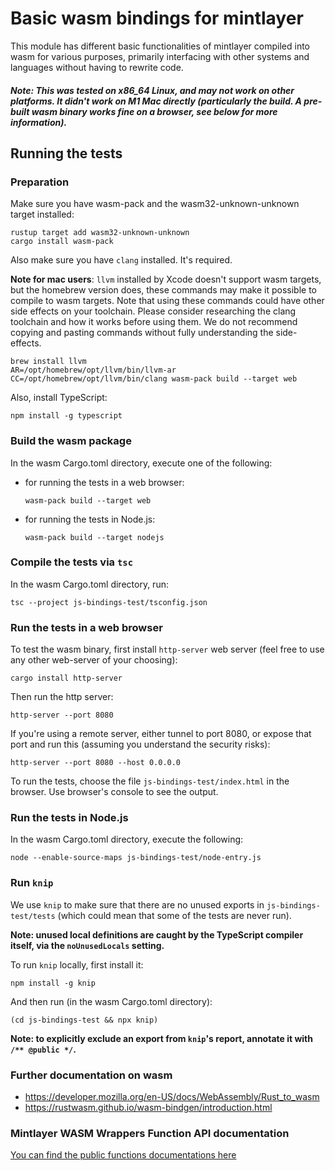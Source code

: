 # Basic wasm bindings for mintlayer

This module has different basic functionalities of mintlayer compiled into wasm for various purposes, primarily interfacing with other systems and languages without having to rewrite code.

##### Note: This was tested on x86_64 Linux, and may not work on other platforms. It didn't work on M1 Mac directly (particularly the build. A pre-built wasm binary works fine on a browser, see below for more information).

## Running the tests

### Preparation

Make sure you have wasm-pack and the wasm32-unknown-unknown target installed:

```
rustup target add wasm32-unknown-unknown
cargo install wasm-pack
```

Also make sure you have `clang` installed. It's required.

**Note for mac users**: `llvm` installed by Xcode doesn't support wasm targets, but the homebrew version does, these commands may make it possible to compile to wasm targets. Note that using these commands could have other side effects on your toolchain. Please consider researching the clang toolchain and how it works before using them. We do not recommend copying and pasting commands without fully understanding the side-effects.
```
brew install llvm
AR=/opt/homebrew/opt/llvm/bin/llvm-ar CC=/opt/homebrew/opt/llvm/bin/clang wasm-pack build --target web
```

Also, install TypeScript:
```
npm install -g typescript
```

### Build the wasm package

In the wasm Cargo.toml directory, execute one of the following:
  * for running the tests in a web browser:
    ```
    wasm-pack build --target web
    ```

  * for running the tests in Node.js:
    ```
    wasm-pack build --target nodejs
    ```

### Compile the tests via `tsc`

In the wasm Cargo.toml directory, run:
```
tsc --project js-bindings-test/tsconfig.json
```

### Run the tests in a web browser

To test the wasm binary, first install `http-server` web server (feel free to use any other web-server of your choosing):

```
cargo install http-server
```

Then run the http server:

```
http-server --port 8080
```

If you're using a remote server, either tunnel to port 8080, or expose that port and run this (assuming you understand the security risks):

```
http-server --port 8080 --host 0.0.0.0
```

To run the tests, choose the file `js-bindings-test/index.html` in the browser. Use browser's console to see the output.

### Run the tests in Node.js

In the wasm Cargo.toml directory, execute the following:
```
node --enable-source-maps js-bindings-test/node-entry.js
```

### Run `knip`

We use `knip` to make sure that there are no unused exports in `js-bindings-test/tests` (which could
mean that some of the tests are never run).

**Note: unused local definitions are caught by the TypeScript compiler itself, via the `noUnusedLocals` setting.**

To run `knip` locally, first install it:
```
npm install -g knip
```

And then run (in the wasm Cargo.toml directory):
```
(cd js-bindings-test && npx knip)
```

**Note: to explicitly exclude an export from `knip`'s report, annotate it with `/** @public */`.**

### Further documentation on wasm

- https://developer.mozilla.org/en-US/docs/WebAssembly/Rust_to_wasm
- https://rustwasm.github.io/wasm-bindgen/introduction.html

### Mintlayer WASM Wrappers Function API documentation

[You can find the public functions documentations here](WASM-API.md)
